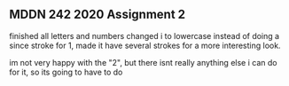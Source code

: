 ## MDDN 242 2020 Assignment 2

finished all letters and numbers 
changed i to lowercase 
instead of doing a since stroke for 1, made it have several strokes for a more interesting look.

im not very happy with the "2", but there isnt really anything else i can do for it, so its going to have to do